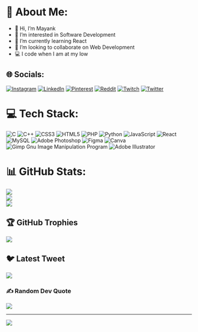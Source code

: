 # 💫 About Me:
- 👋 Hi, I’m Mayank
- 👀 I’m interested in Software Development
- 🌱 I’m currently learning React
- 💞️ I’m looking to collaborate on Web Development
- 💻 I code when I am at my low



## 🌐 Socials:
[![Instagram](https://img.shields.io/badge/Instagram-%23E4405F.svg?logo=Instagram&logoColor=white)](https://instagram.com/racinmk) [![LinkedIn](https://img.shields.io/badge/LinkedIn-%230077B5.svg?logo=linkedin&logoColor=white)](https://linkedin.com/in/mayank-kumar-375600214) [![Pinterest](https://img.shields.io/badge/Pinterest-%23E60023.svg?logo=Pinterest&logoColor=white)](https://pinterest.com/the29maniac) [![Reddit](https://img.shields.io/badge/Reddit-%23FF4500.svg?logo=Reddit&logoColor=white)](https://reddit.com/user/themaniac29) [![Twitch](https://img.shields.io/badge/Twitch-%239146FF.svg?logo=Twitch&logoColor=white)](https://twitch.tv/the29man1ac) [![Twitter](https://img.shields.io/badge/Twitter-%231DA1F2.svg?logo=Twitter&logoColor=white)](https://twitter.com/4n0nym0u5_29) 

# 💻 Tech Stack:
![C](https://img.shields.io/badge/c-%2300599C.svg?style=for-the-badge&logo=c&logoColor=white) ![C++](https://img.shields.io/badge/c++-%2300599C.svg?style=for-the-badge&logo=c%2B%2B&logoColor=white) ![CSS3](https://img.shields.io/badge/css3-%231572B6.svg?style=for-the-badge&logo=css3&logoColor=white) ![HTML5](https://img.shields.io/badge/html5-%23E34F26.svg?style=for-the-badge&logo=html5&logoColor=white) ![PHP](https://img.shields.io/badge/php-%23777BB4.svg?style=for-the-badge&logo=php&logoColor=white) ![Python](https://img.shields.io/badge/python-3670A0?style=for-the-badge&logo=python&logoColor=ffdd54) ![JavaScript](https://img.shields.io/badge/javascript-%23323330.svg?style=for-the-badge&logo=javascript&logoColor=%23F7DF1E) ![React](https://img.shields.io/badge/react-%2320232a.svg?style=for-the-badge&logo=react&logoColor=%2361DAFB) ![MySQL](https://img.shields.io/badge/mysql-%2300f.svg?style=for-the-badge&logo=mysql&logoColor=white) ![Adobe Photoshop](https://img.shields.io/badge/adobephotoshop-%2331A8FF.svg?style=for-the-badge&logo=adobephotoshop&logoColor=white) 	![Figma](https://img.shields.io/badge/figma-%23F24E1E.svg?style=for-the-badge&logo=figma&logoColor=white) ![Canva](https://img.shields.io/badge/Canva-%2300C4CC.svg?style=for-the-badge&logo=Canva&logoColor=white) ![Gimp Gnu Image Manipulation Program](https://img.shields.io/badge/Gimp-657D8B?style=for-the-badge&logo=gimp&logoColor=FFFFFF) ![Adobe Illustrator](https://img.shields.io/badge/adobeillustrator-%23FF9A00.svg?style=for-the-badge&logo=adobeillustrator&logoColor=white)
# 📊 GitHub Stats:
![](https://github-readme-stats.vercel.app/api?username=mkr-29&theme=dark&hide_border=false&include_all_commits=true&count_private=true)<br/>
![](https://github-readme-streak-stats.herokuapp.com/?user=mkr-29&theme=dark&hide_border=false)<br/>
![](https://github-readme-stats.vercel.app/api/top-langs/?username=mkr-29&theme=dark&hide_border=false&include_all_commits=true&count_private=true&layout=compact)

## 🏆 GitHub Trophies
![](https://github-profile-trophy.vercel.app/?username=mkr-29&theme=discord&no-frame=false&no-bg=true&margin-w=4)

## 🐦 Latest Tweet
[![](https://gtce.itsvg.in/api?username=4n0nym0u5_29)](https://github.com/VishwaGauravIn/github-twitter-card-embed)

### ✍️ Random Dev Quote
![](https://quotes-github-readme.vercel.app/api?type=vetical&theme=dark)

---
[![](https://visitcount.itsvg.in/api?id=mkr-29&icon=5&color=4)](https://visitcount.itsvg.in)

<!-- Proudly created with GPRM ( https://gprm.itsvg.in ) -->

